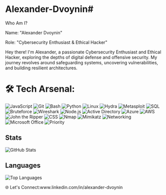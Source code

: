 # Alexander-Dvoynin#
Who Am I?

 <p>Name: "Alexander Dvoynin"</p>
 Role: "Cybersecurity Enthusiast & Ethical Hacker"



 Hey there! I'm Alexander, a passionate Cybersecurity Enthusiast and Ethical Hacker, exploring the depths of digital defense and offensive security. My journey revolves around safeguarding systems, uncovering vulnerabilities, and building resilient architectures.

# 🛠 Tech Arsenal:
<p align="left">
  <img src="https://img.shields.io/badge/-JavaScript-F7DF1E?logo=javascript&logoColor=black" alt="JavaScript" />
  <img src="https://img.shields.io/badge/-Git-F05032?logo=git&logoColor=white" alt="Git" />
  <img src="https://img.shields.io/badge/-Bash-4EAA25?logo=gnubash&logoColor=white" alt="Bash" />
  <img src="https://img.shields.io/badge/-Python-3776AB?logo=python&logoColor=white" alt="Python" />
  <img src="https://img.shields.io/badge/-Linux-FCC624?logo=linux&logoColor=black" alt="Linux" />
  <img src="https://img.shields.io/badge/-Hydra-0078D4?logoColor=white" alt="Hydra" />
  <img src="https://img.shields.io/badge/-Metasploit-4A90E2?logoColor=white" alt="Metasploit" />
  <img src="https://img.shields.io/badge/-SQL-4479A1?logo=postgresql&logoColor=white" alt="SQL" />
  <img src="https://img.shields.io/badge/-Bruteforce-red?logoColor=white" alt="Bruteforce" />
  <img src="https://img.shields.io/badge/-Wireshark-1679A7?logo=wireshark&logoColor=white" alt="Wireshark" />
  <img src="https://img.shields.io/badge/-Node.js-339933?logo=nodedotjs&logoColor=white" alt="Node.js" />
  <img src="https://img.shields.io/badge/-Active%20Directory-0078D4?logo=windows&logoColor=white" alt="Active Directory" />
  <img src="https://img.shields.io/badge/-Azure-0078D4?logo=microsoftazure&logoColor=white" alt="Azure" />
  <img src="https://img.shields.io/badge/-AWS-232F3E?logo=amazonaws&logoColor=white" alt="AWS" />
  <img src="https://img.shields.io/badge/-John%20the%20Ripper-orange?logoColor=white" alt="John the Ripper" />
  <img src="https://img.shields.io/badge/-CSS-1572B6?logo=css3&logoColor=white" alt="CSS" />
  <img src="https://img.shields.io/badge/-Nmap-3776AB?logo=nmap&logoColor=white" alt="Nmap" />
  <img src="https://img.shields.io/badge/-Mimikatz-yellow?logoColor=black" alt="Mimikatz" />
   <img src="https://img.shields.io/badge/-Networking-0078D4?logo=network&logoColor=white" alt="Networking" />
  <img src="https://img.shields.io/badge/-Microsoft%20Office-D83B01?logo=microsoftoffice&logoColor=white" alt="Microsoft Office" />
  <img src="https://img.shields.io/badge/-Priority-blue?logoColor=white" alt="Priority" />
</p>

## Stats
![GitHub Stats](https://github-readme-stats.vercel.app/api?username=AlexanderDvoy&show_icons=true&theme=radical)

## Languages
![Top Languages](https://github-readme-stats.vercel.app/api/top-langs/?username=AlexanderDvoy&layout=compact&theme=radical)
<p> 🌐 Let's Connect:www.linkedin.com/in/alexander-dvoynin</p>




